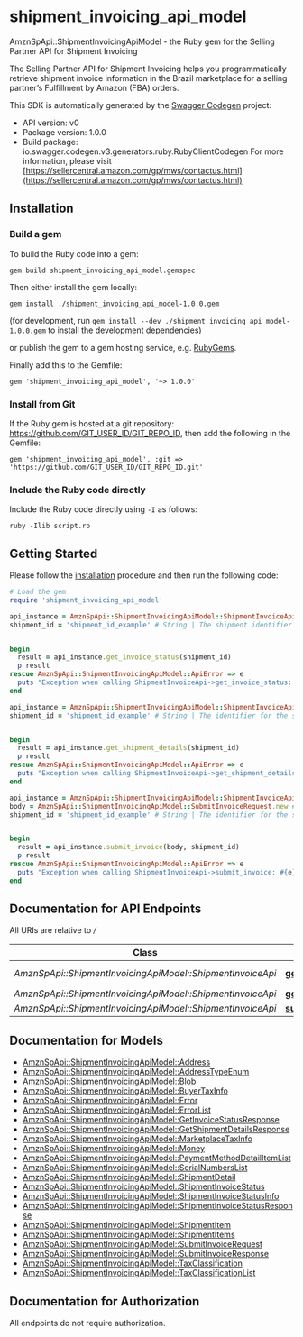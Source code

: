 # shipment_invoicing_api_model

AmznSpApi::ShipmentInvoicingApiModel - the Ruby gem for the Selling Partner API for Shipment Invoicing

The Selling Partner API for Shipment Invoicing helps you programmatically retrieve shipment invoice information in the Brazil marketplace for a selling partner’s Fulfillment by Amazon (FBA) orders.

This SDK is automatically generated by the [Swagger Codegen](https://github.com/swagger-api/swagger-codegen) project:

- API version: v0
- Package version: 1.0.0
- Build package: io.swagger.codegen.v3.generators.ruby.RubyClientCodegen
For more information, please visit [https://sellercentral.amazon.com/gp/mws/contactus.html](https://sellercentral.amazon.com/gp/mws/contactus.html)

## Installation

### Build a gem

To build the Ruby code into a gem:

```shell
gem build shipment_invoicing_api_model.gemspec
```

Then either install the gem locally:

```shell
gem install ./shipment_invoicing_api_model-1.0.0.gem
```
(for development, run `gem install --dev ./shipment_invoicing_api_model-1.0.0.gem` to install the development dependencies)

or publish the gem to a gem hosting service, e.g. [RubyGems](https://rubygems.org/).

Finally add this to the Gemfile:

    gem 'shipment_invoicing_api_model', '~> 1.0.0'

### Install from Git

If the Ruby gem is hosted at a git repository: https://github.com/GIT_USER_ID/GIT_REPO_ID, then add the following in the Gemfile:

    gem 'shipment_invoicing_api_model', :git => 'https://github.com/GIT_USER_ID/GIT_REPO_ID.git'

### Include the Ruby code directly

Include the Ruby code directly using `-I` as follows:

```shell
ruby -Ilib script.rb
```

## Getting Started

Please follow the [installation](#installation) procedure and then run the following code:
```ruby
# Load the gem
require 'shipment_invoicing_api_model'

api_instance = AmznSpApi::ShipmentInvoicingApiModel::ShipmentInvoiceApi.new
shipment_id = 'shipment_id_example' # String | The shipment identifier for the shipment.


begin
  result = api_instance.get_invoice_status(shipment_id)
  p result
rescue AmznSpApi::ShipmentInvoicingApiModel::ApiError => e
  puts "Exception when calling ShipmentInvoiceApi->get_invoice_status: #{e}"
end

api_instance = AmznSpApi::ShipmentInvoicingApiModel::ShipmentInvoiceApi.new
shipment_id = 'shipment_id_example' # String | The identifier for the shipment. Get this value from the FBAOutboundShipmentStatus notification. For information about subscribing to notifications, see the [Notifications API Use Case Guide](doc:notifications-api-v1-use-case-guide).


begin
  result = api_instance.get_shipment_details(shipment_id)
  p result
rescue AmznSpApi::ShipmentInvoicingApiModel::ApiError => e
  puts "Exception when calling ShipmentInvoiceApi->get_shipment_details: #{e}"
end

api_instance = AmznSpApi::ShipmentInvoicingApiModel::ShipmentInvoiceApi.new
body = AmznSpApi::ShipmentInvoicingApiModel::SubmitInvoiceRequest.new # SubmitInvoiceRequest | 
shipment_id = 'shipment_id_example' # String | The identifier for the shipment.


begin
  result = api_instance.submit_invoice(body, shipment_id)
  p result
rescue AmznSpApi::ShipmentInvoicingApiModel::ApiError => e
  puts "Exception when calling ShipmentInvoiceApi->submit_invoice: #{e}"
end
```

## Documentation for API Endpoints

All URIs are relative to */*

Class | Method | HTTP request | Description
------------ | ------------- | ------------- | -------------
*AmznSpApi::ShipmentInvoicingApiModel::ShipmentInvoiceApi* | [**get_invoice_status**](docs/ShipmentInvoiceApi.md#get_invoice_status) | **GET** /fba/outbound/brazil/v0/shipments/{shipmentId}/invoice/status | 
*AmznSpApi::ShipmentInvoicingApiModel::ShipmentInvoiceApi* | [**get_shipment_details**](docs/ShipmentInvoiceApi.md#get_shipment_details) | **GET** /fba/outbound/brazil/v0/shipments/{shipmentId} | 
*AmznSpApi::ShipmentInvoicingApiModel::ShipmentInvoiceApi* | [**submit_invoice**](docs/ShipmentInvoiceApi.md#submit_invoice) | **POST** /fba/outbound/brazil/v0/shipments/{shipmentId}/invoice | 

## Documentation for Models

 - [AmznSpApi::ShipmentInvoicingApiModel::Address](docs/Address.md)
 - [AmznSpApi::ShipmentInvoicingApiModel::AddressTypeEnum](docs/AddressTypeEnum.md)
 - [AmznSpApi::ShipmentInvoicingApiModel::Blob](docs/Blob.md)
 - [AmznSpApi::ShipmentInvoicingApiModel::BuyerTaxInfo](docs/BuyerTaxInfo.md)
 - [AmznSpApi::ShipmentInvoicingApiModel::Error](docs/Error.md)
 - [AmznSpApi::ShipmentInvoicingApiModel::ErrorList](docs/ErrorList.md)
 - [AmznSpApi::ShipmentInvoicingApiModel::GetInvoiceStatusResponse](docs/GetInvoiceStatusResponse.md)
 - [AmznSpApi::ShipmentInvoicingApiModel::GetShipmentDetailsResponse](docs/GetShipmentDetailsResponse.md)
 - [AmznSpApi::ShipmentInvoicingApiModel::MarketplaceTaxInfo](docs/MarketplaceTaxInfo.md)
 - [AmznSpApi::ShipmentInvoicingApiModel::Money](docs/Money.md)
 - [AmznSpApi::ShipmentInvoicingApiModel::PaymentMethodDetailItemList](docs/PaymentMethodDetailItemList.md)
 - [AmznSpApi::ShipmentInvoicingApiModel::SerialNumbersList](docs/SerialNumbersList.md)
 - [AmznSpApi::ShipmentInvoicingApiModel::ShipmentDetail](docs/ShipmentDetail.md)
 - [AmznSpApi::ShipmentInvoicingApiModel::ShipmentInvoiceStatus](docs/ShipmentInvoiceStatus.md)
 - [AmznSpApi::ShipmentInvoicingApiModel::ShipmentInvoiceStatusInfo](docs/ShipmentInvoiceStatusInfo.md)
 - [AmznSpApi::ShipmentInvoicingApiModel::ShipmentInvoiceStatusResponse](docs/ShipmentInvoiceStatusResponse.md)
 - [AmznSpApi::ShipmentInvoicingApiModel::ShipmentItem](docs/ShipmentItem.md)
 - [AmznSpApi::ShipmentInvoicingApiModel::ShipmentItems](docs/ShipmentItems.md)
 - [AmznSpApi::ShipmentInvoicingApiModel::SubmitInvoiceRequest](docs/SubmitInvoiceRequest.md)
 - [AmznSpApi::ShipmentInvoicingApiModel::SubmitInvoiceResponse](docs/SubmitInvoiceResponse.md)
 - [AmznSpApi::ShipmentInvoicingApiModel::TaxClassification](docs/TaxClassification.md)
 - [AmznSpApi::ShipmentInvoicingApiModel::TaxClassificationList](docs/TaxClassificationList.md)

## Documentation for Authorization

 All endpoints do not require authorization.

